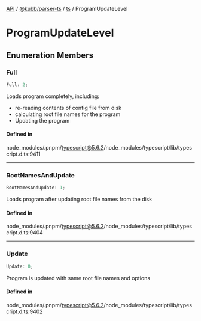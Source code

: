 [API](../../../../../packages.md) / [@kubb/parser-ts](../../../index.md) / [ts](../index.md) / ProgramUpdateLevel

# ProgramUpdateLevel

## Enumeration Members

### Full

```ts
Full: 2;
```

Loads program completely, including:
 - re-reading contents of config file from disk
 - calculating root file names for the program
 - Updating the program

#### Defined in

node\_modules/.pnpm/typescript@5.6.2/node\_modules/typescript/lib/typescript.d.ts:9411

***

### RootNamesAndUpdate

```ts
RootNamesAndUpdate: 1;
```

Loads program after updating root file names from the disk

#### Defined in

node\_modules/.pnpm/typescript@5.6.2/node\_modules/typescript/lib/typescript.d.ts:9404

***

### Update

```ts
Update: 0;
```

Program is updated with same root file names and options

#### Defined in

node\_modules/.pnpm/typescript@5.6.2/node\_modules/typescript/lib/typescript.d.ts:9402
